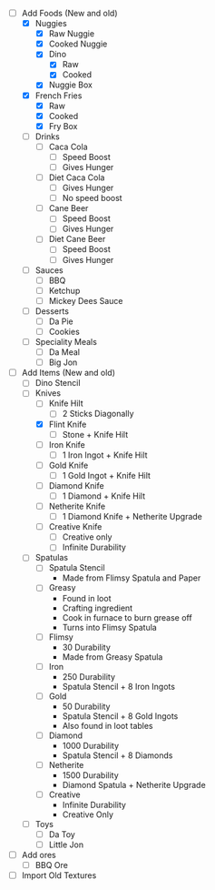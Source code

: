 - [ ] Add Foods (New and old)
	- [x] Nuggies
		- [x] Raw Nuggie
		- [x] Cooked Nuggie
		- [x] Dino
			- [x] Raw
			- [x] Cooked
		- [x] Nuggie Box
	- [x] French Fries
		- [x] Raw
		- [x] Cooked
		- [x] Fry Box
	- [ ] Drinks
		- [ ] Caca Cola
			- [ ] Speed Boost
			- [ ] Gives Hunger
		- [ ] Diet Caca Cola
			- [ ] Gives Hunger
			- [ ] No speed boost
		- [ ] Cane Beer
			- [ ] Speed Boost
			- [ ] Gives Hunger
		- [ ] Diet Cane Beer
			- [ ] Speed Boost
			- [ ] Gives Hunger
	- [ ] Sauces
		- [ ] BBQ
		- [ ] Ketchup
		- [ ] Mickey Dees Sauce
	- [ ] Desserts
		- [ ] Da Pie
		- [ ] Cookies
	- [ ] Speciality Meals
		- [ ] Da Meal
		- [ ] Big Jon
- [ ] Add Items (New and old)
	- [ ] Dino Stencil
	- [ ] Knives
		- [ ] Knife Hilt
			- [ ] 2 Sticks Diagonally
		- [x] Flint Knife
			- [ ] Stone + Knife Hilt
		- [ ] Iron Knife
			- [ ] 1 Iron Ingot + Knife Hilt
		- [ ] Gold Knife
			- [ ] 1 Gold Ingot + Knife Hilt
		- [ ] Diamond Knife
			- [ ] 1 Diamond + Knife Hilt
		- [ ] Netherite Knife
			- [ ] 1 Diamond Knife + Netherite Upgrade
		- [ ] Creative Knife
			- [ ] Creative only
			- [ ] Infinite Durability
	- [ ] Spatulas
		- [ ] Spatula Stencil
			- Made from Flimsy Spatula and Paper
		- [ ] Greasy
			- Found in loot
			- Crafting ingredient
			- Cook in furnace to burn grease off
			- Turns into Flimsy Spatula
		- [ ] Flimsy
			- 30 Durability
			- Made from Greasy Spatula
		- [ ] Iron
			- 250 Durability
			- Spatula Stencil + 8 Iron Ingots
		- [ ] Gold
			- 50 Durability
			- Spatula Stencil + 8 Gold Ingots
			- Also found in loot tables
		- [ ] Diamond
			- 1000 Durability
			- Spatula Stencil + 8 Diamonds
		- [ ] Netherite
			- 1500 Durability
			- Diamond Spatula + Netherite Upgrade
		- [ ] Creative
			- Infinite Durability
			- Creative Only
	- [ ] Toys
		- [ ] Da Toy
		- [ ] Little Jon
- [ ] Add ores
	- [ ] BBQ Ore
- [ ] Import Old Textures